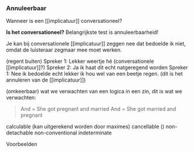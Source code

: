 ### Annuleerbaar

Wanneer is een [[implicatuur]] conversationeel?



**Is het conversationeel?**
Belangrijkste test is annuleerbaarheid!

Je kan bij conversationele [[implicatuur]] zeggen nee dat bedoelde ik niet, omdat de luisteraar zegmaar mee moet werken.

(regent buiten)
Spreker 1: Lekker weertje hé (conversationele [[implicatuur]]?)
Spreker 2: Ja ik haat dit echt natgeregend worden
Spreker 1: Nee ik bedoelde echt lekker ik hou wel van een beetje regen. (dit is het annuleren van de [[implicatuur]])


(omkeerbaar)
wat we verwachten van een logica in een zin, dit is wat we verwachten:
>And = She got pregnant and married
>And = She got married and pregnant

calculable (kan uitgerekend worden door maximes)
cancellable ()
non-detachable
non-conventional
indeterminate



Voorbeelden
